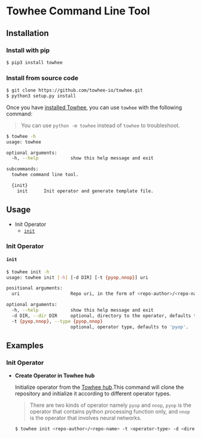 # Towhee Command Line Tool

## Installation 

### Install with pip

```bash
$ pip3 install towhee
```

### Install from source code

```bash
$ git clone https://github.com/towhee-io/towhee.git
$ python3 setup.py install
```

Once you have [installed Towhee](https://docs.towhee.io/get-started/install), you can use `towhee` with the following command:

> You can use `python -m towhee` instead of `towhee` to troubleshoot.

```bash
$ towhee -h
usage: towhee

optional arguments:
  -h, --help            show this help message and exit

subcommands:
  towhee command line tool.

  {init}
    init      Init operator and generate template file.
```

## Usage

- Init Operator
  - [`init`](#init)

### Init Operator
#### `init`
```bash
$ towhee init -h
usage: towhee init [-h] [-d DIR] [-t {pyop,nnop}] uri

positional arguments:
  uri                   Repo uri, in the form of <repo-author>/<repo-name>.

optional arguments:
  -h, --help            show this help message and exit
  -d DIR, --dir DIR     optional, directory to the operator, defaults to current working directory.
  -t {pyop,nnop}, --type {pyop,nnop}
                        optional, operator type, defaults to 'pyop'.
```

## Examples

### Init Operator

- **Create Operator in Towhee hub**

  Initialize operator from the [Towhee hub](https://towhee.io/operators).This command will clone the repository and initialize it according to different operator types.

  > There are two kinds of operator namely `pyop` and `nnop`, `pyop` is the operator that contains python processing function only, and `nnop` is the operator that involves neural networks.

  ```bash
  $ towhee init <repo-author>/<repo-name> -t <operator-type> -d <directory>
  ```
